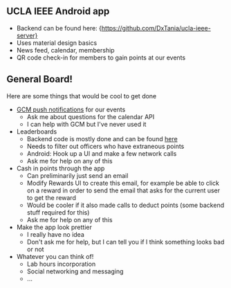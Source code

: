 ## UCLA IEEE Android app

* Backend can be found here: {https://github.com/DxTania/ucla-ieee-server}
* Uses material design basics
* News feed, calendar, membership
* QR code check-in for members to gain points at our events

## General Board!

Here are some things that would be cool to get done

* [GCM push notifications](https://developer.android.com/google/gcm/index.html) for our events 
  * Ask me about questions for the calendar API
  * I can help with GCM but I've never used it
* Leaderboards
  * Backend code is mostly done and can be found [here](https://github.com/DxTania/ucla-ieee-server/blob/master/include/user_db_functions.php)
  * Needs to filter out officers who have extraneous points
  * Android: Hook up a UI and make a few network calls
  * Ask me for help on any of this
* Cash in points through the app
  * Can preliminarily just send an email 
  * Modify Rewards UI to create this email, for example be able to click on a reward in order to send the email that asks for the current user to get the reward
  * Would be cooler if it also made calls to deduct points (some backend stuff required for this)
  * Ask me for help on any of this
* Make the app look prettier
  * I really have no idea
  * Don't ask me for help, but I can tell you if I think something looks bad or not
* Whatever you can think of!
  * Lab hours incorporation
  * Social networking and messaging
  * ...
